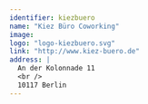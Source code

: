 ```yaml
---
identifier: kiezbuero
name: "Kiez Büro Coworking"
image:
logo: "logo-kiezbuero.svg"
link: "http://www.kiez-buero.de"
address: |
  An der Kolonnade 11
  <br />
  10117 Berlin
---
```

